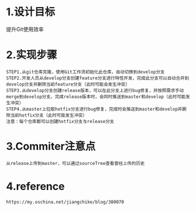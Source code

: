 # 1.设计目标 # 
提升Git使用效率

# 2.实现步骤 #
	
	STEP1.从git仓库克隆，使用Git工作流初始化此仓库，自动切换到develop分支
	STEP2.开发人员从develop分支创建feature分支进行特性开发，完成此分支可以自动合并到develop分支并删除当前feature分支（此时可能会发生冲突）
	STEP3.从develop分支创建release版本，可以在此分支上进行bug修复，并按照需求手动merge到develop分支，完成release版本时，会同时推送到master和develop（此时可能发生冲突）
	STEP4.从master上拉取hotfix分支进行bug修复，完成时会推送到master和develop并删除当前hotfix分支（此时可能发生冲突）
	注意：每个仓库都可以创建hotfix分支与release分支
	
# 3.Commiter注意点 #
	
	从release上传到master，可以通过sourceTree查看曾经上传的历史
	
# 4.reference #
	
	https://my.oschina.net/jiangchike/blog/380070
	
